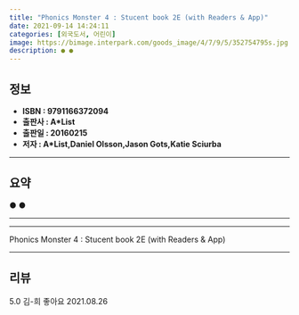 ```yaml
---
title: "Phonics Monster 4 : Stucent book 2E (with Readers & App)"
date: 2021-09-14 14:24:11
categories: [외국도서, 어린이]
image: https://bimage.interpark.com/goods_image/4/7/9/5/352754795s.jpg
description: ● ●
---
```


## **정보**

- **ISBN : 9791166372094**
- **출판사 : A*List**
- **출판일 : 20160215**
- **저자 : A*List,Daniel Olsson,Jason Gots,Katie Sciurba**

------



## **요약**

●  ●  

------



------


Phonics Monster 4 : Stucent book 2E (with Readers & App) 

------


## **리뷰** 

5.0 김-희 좋아요 2021.08.26 <br/>